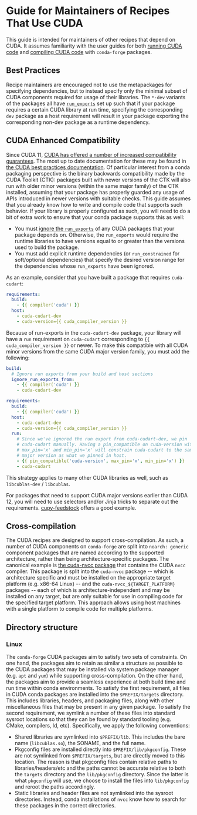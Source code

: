 # Guide for Maintainers of Recipes That Use CUDA

This guide is intended for maintainers of other recipes that depend on CUDA.
It assumes familiarity with the user guides for both [running CUDA code](./end_user_run_guide.md) and [compiling CUDA code](./end_user_compile_guide.md) with `conda-forge` packages.

## Best Practices

Recipe maintainers are encouraged not to use the metapackages for specifying dependencies, but to instead specify only the minimal subset of CUDA components required for usage of their libraries.
The `*-dev` variants of the packages all have [`run_exports`](https://docs.conda.io/projects/conda-build/en/latest/resources/define-metadata.html#export-runtime-requirements) set up such that if your package requires a certain CUDA library at run time, specifying the corresponding `dev` package as a host requirement will result in your package exporting the corresponding non-dev package as a runtime dependency.

## CUDA Enhanced Compatibility

Since CUDA 11, [CUDA has offered a number of increased compatibility guarantees](https://docs.nvidia.com/cuda/cuda-c-best-practices-guide/index.html#cuda-compatibility-developer-s-guide).
The most up to date documentation for these may be found in [the CUDA best practices documentation](https://docs.nvidia.com/cuda/cuda-c-best-practices-guide/index.html#cuda-toolkit-versioning).
Of particular interest from a conda packaging perspective is the binary backwards compatibility made by the CUDA Toolkit (CTK): packages built with newer versions of the CTK will also run with older minor versions (within the same major family) of the CTK installed, assuming that your package has properly guarded any usage of APIs introduced in newer versions with suitable checks.
This guide assumes that you already know how to write and compile code that supports such behavior.
If your library is properly configured as such, you will need to do a bit of extra work to ensure that your conda package supports this as well:

- You must [ignore the `run_exports`](https://docs.conda.io/projects/conda-build/en/latest/resources/define-metadata.html#export-runtime-requirements) of any CUDA packages that your package depends on. Otherwise, the `run_exports` would require the runtime libraries to have versions equal to or greater than the versions used to build the package.
- You must add explicit runtime dependencies (or `run_constrained` for soft/optional dependencies) that specify the desired version range for the dependencies whose `run_exports` have been ignored.

As an example, consider that you have built a package that requires `cuda-cudart`:


```yaml
requirements:
  build:
    - {{ compiler('cuda') }}
  host:
    - cuda-cudart-dev
    - cuda-version={{ cuda_compiler_version }}
```

Because of run-exports in the `cuda-cudart-dev` package, your library will have a `run` requirement on `cuda-cudart` corresponding to `{{ cuda_compiler_version }}` or newer.
To make this compatible with all CUDA minor versions from the same CUDA major version family, you must add the following:
```yaml
build:
  # Ignore run exports from your build and host sections
  ignore_run_exports_from:
    - {{ compiler('cuda') }}
    - cuda-cudart-dev

requirements:
  build:
    - {{ compiler('cuda') }}
  host:
    - cuda-cudart-dev
    - cuda-version={{ cuda_compiler_version }}
  run:
    # Since we've ignored the run export from cuda-cudart-dev, we pin
    # cuda-cudart manually. Having a pin_compatible on cuda-version with
    # max_pin='x' and min_pin='x' will constrain cuda-cudart to the same
    # major version as what we pinned in host.
    - {{ pin_compatible('cuda-version', max_pin='x', min_pin='x') }}
    - cuda-cudart
```

This strategy applies to many other CUDA libraries as well, such as `libcublas-dev` / `libcublas`.

For packages that need to support CUDA major versions earlier than CUDA 12, you will need to use selectors and/or Jinja tricks to separate out the requirements. [cupy-feedstock](https://github.com/conda-forge/cupy-feedstock) offers a good example.


## Cross-compilation

The CUDA recipes are designed to support cross-compilation.
As such, a number of CUDA components on `conda-forge` are split into `noarch: generic` component packages that are named according to the supported architecture, rather than being architecture-specific packages.
The canonical example is [the cuda-nvcc package](https://github.com/conda-forge/cuda-nvcc-feedstock/blob/main/recipe/meta.yaml) that contains the CUDA `nvcc` compiler.
This package is split into the `cuda-nvcc` package -- which is architecture specific and must be installed on the appropriate target platform (e.g.
x86-64 Linux) -- and the `cuda-nvcc_${TARGET_PLATFORM}` packages -- each of which is architecture-independent and may be installed on any target, but are only suitable for use in compiling code for the specified target platform.
This approach allows using host machines with a single platform to compile code for multiple platforms.


## Directory structure

### Linux

The `conda-forge` CUDA packages aim to satisfy two sets of constraints.
On one hand, the packages aim to retain as similar a structure as possible to the CUDA packages that may be installed via system package manager (e.g. `apt` and `yum`) while supporting cross-compilation.
On the other hand, the packages aim to provide a seamless experience at both build time and run time within conda environments.
To satisfy the first requirement, all files in CUDA conda packages are installed into the `$PREFIX/targets` directory.
This includes libraries, headers, and packaging files, along with other miscellaneous files that may be present in any given package.
To satisfy the second requirement, we symlink a number of these files into standard sysroot locations so that they can be found by standard tooling (e.g.
CMake, compilers, ld, etc).
Specifically, we apply the following conventions:
- Shared libraries are symlinked into `$PREFIX/lib`. This includes the bare name (`libcublas.so`), the SONAME, and the full name.
- Pkgconfig files are installed directly into `$PREFIX/lib/pkgconfig`. These are not symlinked from `$PREFIX/targets`, but are directly moved to this location. The reason is that pkgconfig files contain relative paths to libraries/headers/etc and the paths cannot be accurate relative to both the `targets` directory and the `lib/pkgconfig` directory. Since the latter is what `pkgconfig` will use, we choose to install the files into `lib/pkgconfig` and reroot the paths accordingly.
- Static libraries and header files are not symlinked into the sysroot directories. Instead, conda installations of `nvcc` know how to search for these packages in the correct directories.
